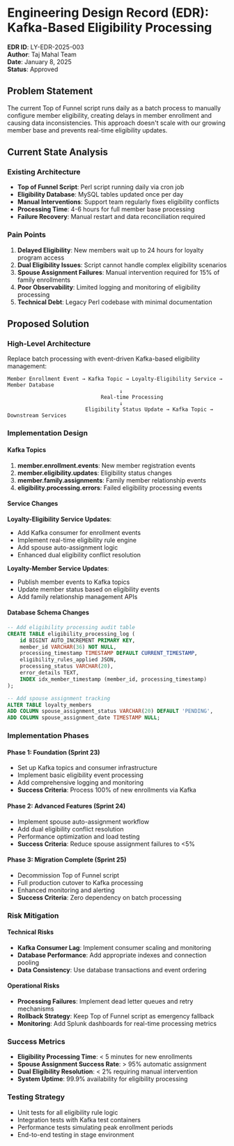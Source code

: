 # Engineering Design Record (EDR): Kafka-Based Eligibility Processing

**EDR ID**: LY-EDR-2025-003  
**Author**: Taj Mahal Team  
**Date**: January 8, 2025  
**Status**: Approved  

## Problem Statement
The current Top of Funnel script runs daily as a batch process to manually configure member eligibility, creating delays in member enrollment and causing data inconsistencies. This approach doesn't scale with our growing member base and prevents real-time eligibility updates.

## Current State Analysis
### Existing Architecture
- **Top of Funnel Script**: Perl script running daily via cron job
- **Eligibility Database**: MySQL tables updated once per day
- **Manual Interventions**: Support team regularly fixes eligibility conflicts
- **Processing Time**: 4-6 hours for full member base processing
- **Failure Recovery**: Manual restart and data reconciliation required

### Pain Points
1. **Delayed Eligibility**: New members wait up to 24 hours for loyalty program access
2. **Dual Eligibility Issues**: Script cannot handle complex eligibility scenarios
3. **Spouse Assignment Failures**: Manual intervention required for 15% of family enrollments
4. **Poor Observability**: Limited logging and monitoring of eligibility processing
5. **Technical Debt**: Legacy Perl codebase with minimal documentation

## Proposed Solution

### High-Level Architecture
Replace batch processing with event-driven Kafka-based eligibility management:

```
Member Enrollment Event → Kafka Topic → Loyalty-Eligibility Service → Member Database
                                    ↓
                              Real-time Processing
                                    ↓
                         Eligibility Status Update → Kafka Topic → Downstream Services
```

### Implementation Design

#### Kafka Topics
1. **member.enrollment.events**: New member registration events
2. **member.eligibility.updates**: Eligibility status changes
3. **member.family.assignments**: Family member relationship events
4. **eligibility.processing.errors**: Failed eligibility processing events

#### Service Changes

**Loyalty-Eligibility Service Updates**:
- Add Kafka consumer for enrollment events
- Implement real-time eligibility rule engine
- Add spouse auto-assignment logic
- Enhanced dual eligibility conflict resolution

**Loyalty-Member Service Updates**:
- Publish member events to Kafka topics
- Update member status based on eligibility events
- Add family relationship management APIs

#### Database Schema Changes
```sql
-- Add eligibility processing audit table
CREATE TABLE eligibility_processing_log (
    id BIGINT AUTO_INCREMENT PRIMARY KEY,
    member_id VARCHAR(36) NOT NULL,
    processing_timestamp TIMESTAMP DEFAULT CURRENT_TIMESTAMP,
    eligibility_rules_applied JSON,
    processing_status VARCHAR(20),
    error_details TEXT,
    INDEX idx_member_timestamp (member_id, processing_timestamp)
);

-- Add spouse assignment tracking
ALTER TABLE loyalty_members 
ADD COLUMN spouse_assignment_status VARCHAR(20) DEFAULT 'PENDING',
ADD COLUMN spouse_assignment_date TIMESTAMP NULL;
```

### Implementation Phases

#### Phase 1: Foundation (Sprint 23)
- Set up Kafka topics and consumer infrastructure
- Implement basic eligibility event processing
- Add comprehensive logging and monitoring
- **Success Criteria**: Process 100% of new enrollments via Kafka

#### Phase 2: Advanced Features (Sprint 24)  
- Implement spouse auto-assignment workflow
- Add dual eligibility conflict resolution
- Performance optimization and load testing
- **Success Criteria**: Reduce spouse assignment failures to <5%

#### Phase 3: Migration Complete (Sprint 25)
- Decommission Top of Funnel script
- Full production cutover to Kafka processing
- Enhanced monitoring and alerting
- **Success Criteria**: Zero dependency on batch processing

### Risk Mitigation

#### Technical Risks
- **Kafka Consumer Lag**: Implement consumer scaling and monitoring
- **Database Performance**: Add appropriate indexes and connection pooling
- **Data Consistency**: Use database transactions and event ordering

#### Operational Risks  
- **Processing Failures**: Implement dead letter queues and retry mechanisms
- **Rollback Strategy**: Keep Top of Funnel script as emergency fallback
- **Monitoring**: Add Splunk dashboards for real-time processing metrics

### Success Metrics
- **Eligibility Processing Time**: < 5 minutes for new enrollments
- **Spouse Assignment Success Rate**: > 95% automatic assignment
- **Dual Eligibility Resolution**: < 2% requiring manual intervention
- **System Uptime**: 99.9% availability for eligibility processing

### Testing Strategy
- Unit tests for all eligibility rule logic
- Integration tests with Kafka test containers
- Performance tests simulating peak enrollment periods
- End-to-end testing in stage environment